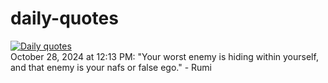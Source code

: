 # daily-quotes
[![Daily quotes](https://github.com/ceepu8/daily-quotes/actions/workflows/daily-quote.yml/badge.svg)](https://github.com/ceepu8/daily-quotes/actions/workflows/daily-quote.yml)<br/>
October 28, 2024 at 12:13 PM: "Your worst enemy is hiding within yourself, and that enemy is your nafs or false ego." - Rumi

